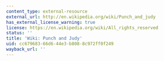 ```yaml
---
content_type: external-resource
external_url: http://en.wikipedia.org/wiki/Punch_and_judy
has_external_license_warning: true
license: https://en.wikipedia.org/wiki/All_rights_reserved
status: ''
title: 'Wiki: Punch and Judy'
uid: cc679683-66d6-44e3-b808-8c972ff0f249
wayback_url: ''
---
```

